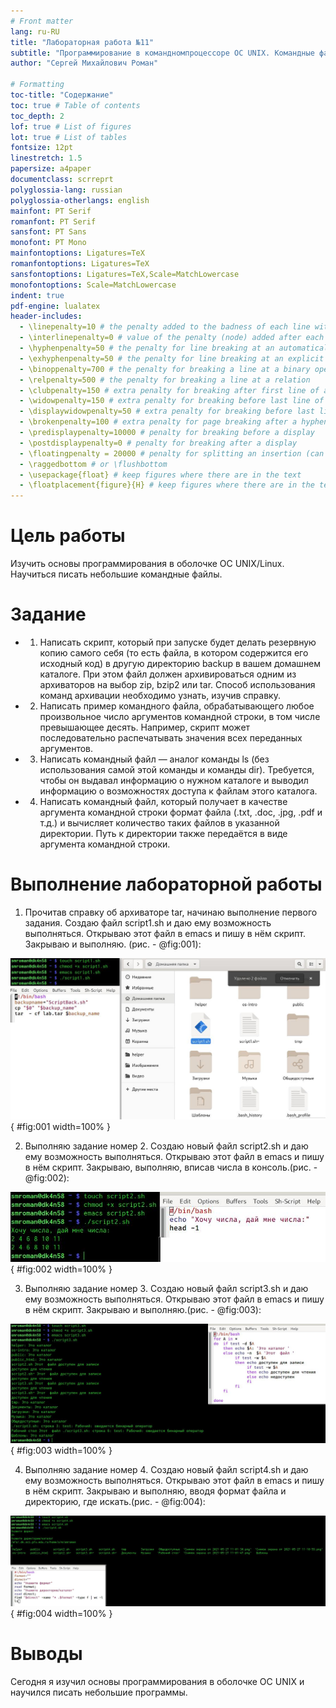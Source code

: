 ```yaml
---
# Front matter
lang: ru-RU
title: "Лабораторная работа №11"
subtitle: "Программирование в командномпроцессоре ОС UNIX. Командные файлы"
author: "Сергей Михайлович Роман"

# Formatting
toc-title: "Содержание"
toc: true # Table of contents
toc_depth: 2
lof: true # List of figures
lot: true # List of tables
fontsize: 12pt
linestretch: 1.5
papersize: a4paper
documentclass: scrreprt
polyglossia-lang: russian
polyglossia-otherlangs: english
mainfont: PT Serif
romanfont: PT Serif
sansfont: PT Sans
monofont: PT Mono
mainfontoptions: Ligatures=TeX
romanfontoptions: Ligatures=TeX
sansfontoptions: Ligatures=TeX,Scale=MatchLowercase
monofontoptions: Scale=MatchLowercase
indent: true
pdf-engine: lualatex
header-includes:
  - \linepenalty=10 # the penalty added to the badness of each line within a paragraph (no associated penalty node) Increasing the value makes tex try to have fewer lines in the paragraph.
  - \interlinepenalty=0 # value of the penalty (node) added after each line of a paragraph.
  - \hyphenpenalty=50 # the penalty for line breaking at an automatically inserted hyphen
  - \exhyphenpenalty=50 # the penalty for line breaking at an explicit hyphen
  - \binoppenalty=700 # the penalty for breaking a line at a binary operator
  - \relpenalty=500 # the penalty for breaking a line at a relation
  - \clubpenalty=150 # extra penalty for breaking after first line of a paragraph
  - \widowpenalty=150 # extra penalty for breaking before last line of a paragraph
  - \displaywidowpenalty=50 # extra penalty for breaking before last line before a display math
  - \brokenpenalty=100 # extra penalty for page breaking after a hyphenated line
  - \predisplaypenalty=10000 # penalty for breaking before a display
  - \postdisplaypenalty=0 # penalty for breaking after a display
  - \floatingpenalty = 20000 # penalty for splitting an insertion (can only be split footnote in standard LaTeX)
  - \raggedbottom # or \flushbottom
  - \usepackage{float} # keep figures where there are in the text
  - \floatplacement{figure}{H} # keep figures where there are in the text
---
```


# Цель работы

Изучить основы программирования в оболочке ОС UNIX/Linux. Научиться писать небольшие командные файлы.

# Задание

- 1. Написать скрипт, который при запуске будет делать резервную копию самого себя (то есть файла, в котором 	  содержится его исходный код) в другую директорию backup в вашем домашнем каталоге. При этом файл должен архивироваться одним из архиваторов на выбор zip, bzip2 или tar. Способ использования команд архивации необходимо узнать, изучив справку.
- 2. Написать пример командного файла, обрабатывающего любое произвольное число аргументов командной строки, в том числе превышающее десять. Например, скрипт может последовательно распечатывать значения всех переданных аргументов.
- 3. Написать командный файл — аналог команды ls (без использования самой этой команды и команды dir). Требуется, чтобы он выдавал информацию о нужном каталоге и выводил информацию о возможностях доступа к файлам этого каталога.
- 4. Написать командный файл, который получает в качестве аргумента командной строки формат файла (.txt, .doc, .jpg, .pdf и т.д.) и вычисляет количество таких файлов в указанной директории. Путь к директории также передаётся в виде аргумента командной строки.

# Выполнение лабораторной работы

1. Прочитав справку об архиваторе tar, начинаю выполнение первого задания. Создаю файл script1.sh и даю ему возможность выполняться. Открываю этот файл в emacs и пишу в нём скрипт. Закрываю и выполняю. (рис. - @fig:001):

![Задание 1](image/1.jpg){ #fig:001 width=100% }

2. Выполняю задание номер 2. Создаю новый файл script2.sh и даю ему возможность выполняться. Открываю этот файл в emacs и пишу в нём скрипт. Закрываю, выполняю, вписав числа в консоль.(рис. - @fig:002):

![Задание 2](image/2.jpg){ #fig:002 width=100% }

3. Выполняю задание номер 3. Создаю новый файл script3.sh и даю ему возможность выполняться. Открываю этот файл в emacs и пишу в нём скрипт. Закрываю и выполняю.(рис. - @fig:003):

![Задание 3](image/3.jpg){ #fig:003 width=100% } 

4. Выполняю задание номер 4. Создаю новый файл script4.sh и даю ему возможность выполняться. Открываю этот файл в emacs и пишу в нём скрипт. Закрываю и выполняю, вводя формат файла и директорию, где искать.(рис. - @fig:004): 

![Задание 4](image/4.jpg){ #fig:004 width=100% }



# Выводы

Сегодня я изучил основы программирования в оболочке ОС UNIX и научился писать небольшие программы. 
